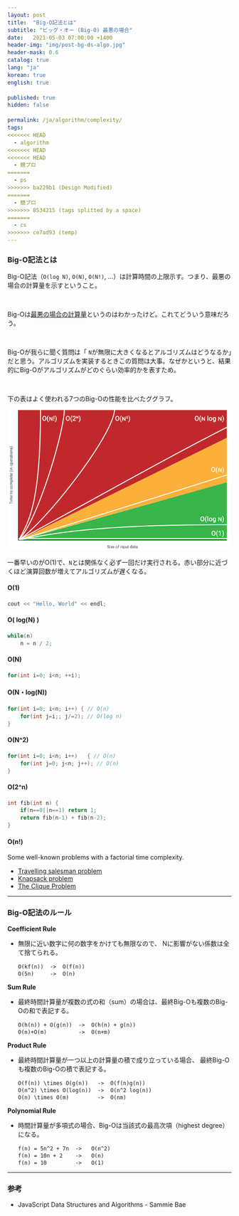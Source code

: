 ```yaml
---
layout: post
title:  "Big-O記法とは"
subtitle: "ビッグ・オー (Big-O) 最悪の場合"
date:   2021-05-03 07:00:00 +1400
header-img: "img/post-bg-ds-algo.jpg"
header-mask: 0.6
catalog: true
lang: "ja"
korean: true
english: true

published: true
hidden: false

permalink: /ja/algorithm/complexity/
tags:
<<<<<<< HEAD
  - algorithm
<<<<<<< HEAD
<<<<<<< HEAD
  - 競プロ
=======
  - ps
>>>>>>> ba229b1 (Design Modified)
=======
  - 競プロ
>>>>>>> 8534215 (tags splitted by a space)
=======
  - cs
>>>>>>> ce7ad93 (temp)
---
```


### Big-O記法とは
Big-O記法（`O(log N)`, `O(N)`, `O(N!)`, ...）は計算時間の上限示す。つまり、最悪の場合の計算量を示すということ。

<br>

Big-Oは<u>最悪の場合の計算量</u>というのはわかったけど。これてどういう意味だろう。

<br>

Big-Oが我らに聞く質問は「 `N`が無限に大きくなるとアルゴリズムはどうなるか」だと思う。アルゴリズムを実装するときこの質問は大事。なぜかというと、結果的にBig-Oがアルゴリズムがどのぐらい効率的かを表すため。

<br>

下の表はよく使われる7つのBig-Oの性能を比べたググラフ。

![Big-Oh Chart](/img/in-post/ds-algo/complexity/big-oh.png)

一番早いのがO(1)で、`N`とは関係なく必ず一回だけ実行される。赤い部分に近づくほど演算回数が増えてアルゴリズムが遅くなる。

#### O(1)
```cpp
cout << "Hello, World" << endl;
```

#### O( log(N) )

```cpp
while(n)
    n = n / 2;
```

#### O(N)

```cpp
for(int i=0; i<n; ++i);
```

#### O(N・log(N))

```cpp
for(int i=0; i<n; i++) { // O(n)
    for(int j=i;; j/=2); // O(log n)
}
```

#### O(N^2)

```cpp
for(int i=0; i<n; i++)   { // O(n)
    for(int j=0; j<n; j++); // O(n)
}
```

#### O(2^n)

```cpp
int fib(int n) {
    if(n==0||n==1) return 1;
    return fib(n-1) + fib(n-2);
}
```

#### O(n!)
Some well-known problems with a factorial time complexity.

- [Travelling salesman problem](https://en.wikipedia.org/wiki/Travelling_salesman_problem)
- [Knapsack problem](https://en.wikipedia.org/wiki/Knapsack_problem)
- [The Clique Problem](https://en.wikipedia.org/wiki/Clique_problem)

---

### Big-O記法のルール

**Coefficient Rule**
- 無限に近い数字に何の数字をかけても無限なので、 Nに影響がない係数は全て捨てられる。
    ```
    O(kf(n))  ->  O(f(n)) 
    O(5n)     ->  O(n)
    ```

**Sum Rule**
- 最終時間計算量が複数の式の和（sum）の場合は、最終Big-Oも複数のBig-Oの和で表記する。
    ```
    O(h(n)) + O(g(n))  ->  O(h(n) + g(n))
    O(n)+O(m)          ->  O(n+m)
    ```

**Product Rule**
- 最終時間計算量が一つ以上の計算量の積で成り立っている場合、 最終Big-Oも複数のBig-Oの積で表記する。
    ```
    O(f(n)) \times O(g(n))   ->  O(f(n)g(n))
    O(n^2) \times O(log(n))  ->  O(n^2 log(n))
    O(n) \times O(m)         ->  O(nm)
    ```

**Polynomial Rule**
- 時間計算量が多項式の場合、Big-Oは当該式の最高次項（highest degree）になる。
    ```
    f(n) = 5n^2 + 7n  ->   O(n^2)
    f(n) = 10n + 2    ->   O(n)
    f(n) = 10         ->   O(1)
    ```
---

### 参考
- JavaScript Data Structures and Algorithms - Sammie Bae